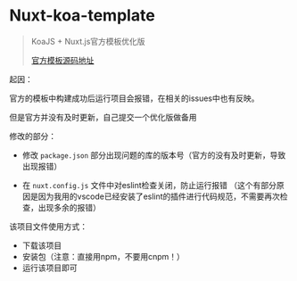 # Nuxt-koa-template
>  KoaJS + Nuxt.js官方模板优化版 
>
> [官方模板源码地址](https://github.com/nuxt-community/koa-template)



起因：

官方的模板中构建成功后运行项目会报错，在相关的issues中也有反映。

但是官方并没有及时更新，自己提交一个优化版做备用



修改的部分：

- 修改 `package.json` 部分出现问题的库的版本号（官方的没有及时更新，导致出现报错）

- 在 `nuxt.config.js` 文件中对eslint检查关闭，防止运行报错 
   （这个有部分原因是因为我用的vscode已经安装了eslint的插件进行代码规范，不需要再次检查，出现多余的报错）



该项目文件使用方式：

- 下载该项目
- 安装包（注意：直接用npm，不要用cnpm！）
- 运行该项目即可







